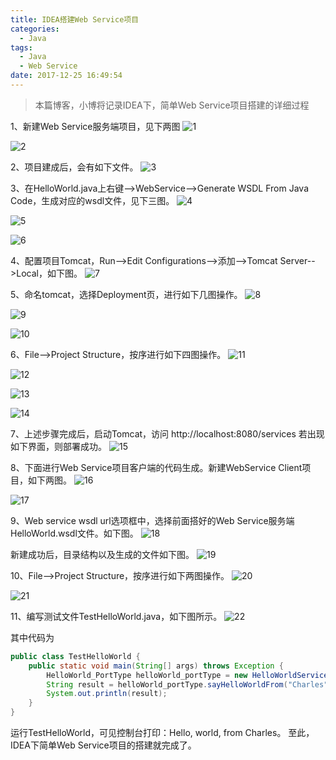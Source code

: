 ```yaml
---
title: IDEA搭建Web Service项目
categories: 
  - Java
tags:
  - Java
  - Web Service
date: 2017-12-25 16:49:54
---
```


> 本篇博客，小博将记录IDEA下，简单Web Service项目搭建的详细过程

<!-- more -->

1、新建Web Service服务端项目，见下两图
![1](https://raw.githubusercontent.com/chung567115/chung567115.github.io/hexo-blog/blog-img/7-1.png)

![2](https://raw.githubusercontent.com/chung567115/chung567115.github.io/hexo-blog/blog-img/7-2.png)

2、项目建成后，会有如下文件。
![3](https://raw.githubusercontent.com/chung567115/chung567115.github.io/hexo-blog/blog-img/7-3.png)

3、在HelloWorld.java上右键-->WebService-->Generate WSDL From Java Code，生成对应的wsdl文件，见下三图。
![4](https://raw.githubusercontent.com/chung567115/chung567115.github.io/hexo-blog/blog-img/7-4.png)

![5](https://raw.githubusercontent.com/chung567115/chung567115.github.io/hexo-blog/blog-img/7-5.png)

![6](https://raw.githubusercontent.com/chung567115/chung567115.github.io/hexo-blog/blog-img/7-6.png)

4、配置项目Tomcat，Run-->Edit Configurations-->添加-->Tomcat Server-->Local，如下图。
![7](https://raw.githubusercontent.com/chung567115/chung567115.github.io/hexo-blog/blog-img/7-7.png)

5、命名tomcat，选择Deployment页，进行如下几图操作。
![8](https://raw.githubusercontent.com/chung567115/chung567115.github.io/hexo-blog/blog-img/7-8.png)

![9](https://raw.githubusercontent.com/chung567115/chung567115.github.io/hexo-blog/blog-img/7-9.png)

![10](https://raw.githubusercontent.com/chung567115/chung567115.github.io/hexo-blog/blog-img/7-10.png)

6、File-->Project Structure，按序进行如下四图操作。
![11](https://raw.githubusercontent.com/chung567115/chung567115.github.io/hexo-blog/blog-img/7-11.png)

![12](https://raw.githubusercontent.com/chung567115/chung567115.github.io/hexo-blog/blog-img/7-12.png)

![13](https://raw.githubusercontent.com/chung567115/chung567115.github.io/hexo-blog/blog-img/7-13.png)

![14](https://raw.githubusercontent.com/chung567115/chung567115.github.io/hexo-blog/blog-img/7-14.png)

7、上述步骤完成后，启动Tomcat，访问 http://localhost:8080/services 若出现如下界面，则部署成功。
![15](https://raw.githubusercontent.com/chung567115/chung567115.github.io/hexo-blog/blog-img/7-15.png)

8、下面进行Web Service项目客户端的代码生成。新建WebService Client项目，如下两图。
![16](https://raw.githubusercontent.com/chung567115/chung567115.github.io/hexo-blog/blog-img/7-16.png)

![17](https://raw.githubusercontent.com/chung567115/chung567115.github.io/hexo-blog/blog-img/7-17.png)

9、Web service wsdl url选项框中，选择前面搭好的Web Service服务端HelloWorld.wsdl文件。如下图。
![18](https://raw.githubusercontent.com/chung567115/chung567115.github.io/hexo-blog/blog-img/7-18.png)

新建成功后，目录结构以及生成的文件如下图。
![19](https://raw.githubusercontent.com/chung567115/chung567115.github.io/hexo-blog/blog-img/7-19.png)

10、File-->Project Structure，按序进行如下两图操作。
![20](https://raw.githubusercontent.com/chung567115/chung567115.github.io/hexo-blog/blog-img/7-20.png)

![21](https://raw.githubusercontent.com/chung567115/chung567115.github.io/hexo-blog/blog-img/7-21.png)

11、编写测试文件TestHelloWorld.java，如下图所示。
![22](https://raw.githubusercontent.com/chung567115/chung567115.github.io/hexo-blog/blog-img/7-22.png)

其中代码为
```java
public class TestHelloWorld {
    public static void main(String[] args) throws Exception {
        HelloWorld_PortType helloWorld_portType = new HelloWorldServiceLocator().getHelloWorld();
        String result = helloWorld_portType.sayHelloWorldFrom("Charles");
        System.out.println(result);
    }
}
```

运行TestHelloWorld，可见控制台打印：Hello, world, from Charles。
至此，IDEA下简单Web Service项目的搭建就完成了。 


